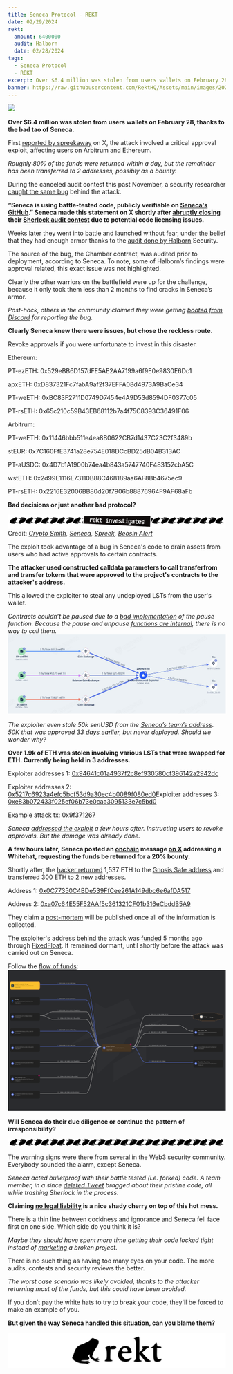 ```yaml
---
title: Seneca Protocol - REKT
date: 02/29/2024
rekt:
  amount: 6400000
  audit: Halborn
  date: 02/28/2024
tags:
  - Seneca Protocol
  - REKT
excerpt: Over $6.4 million was stolen from users wallets on February 28, thanks to the bad tao of Seneca. Roughly 80% of the funds were returned within a day. Clearly Seneca knew there were issues, but chose the reckless route.
banner: https://raw.githubusercontent.com/RektHQ/Assets/main/images/2023/01/seneca-header.png
---
```


![](https://raw.githubusercontent.com/RektHQ/Assets/main/images/2023/01/seneca-header.png)

**Over $6.4 million was stolen from users wallets on February 28, thanks to the bad tao of Seneca.**

First [reported by spreekaway](https://twitter.com/spreekaway/status/1762857769714012217) on X, the attack involved a critical approval exploit,  affecting users on Arbitrum and Ethereum.

_Roughly 80% of the funds were returned within a day, but the remainder has been transferred to 2 addresses, possibly as a bounty._
  
During the canceled audit contest this past November, a security researcher [caught the same bug](https://twitter.com/cawfree/status/1762895548426715419/photo/1) behind the attack.

**“Seneca is using battle-tested code, publicly verifiable on [Seneca's GitHub](https://github.com/SenecaDefi/SenecaProtocol).” Seneca made this statement on X shortly after [abruptly closing](https://twitter.com/SenecaUSD/status/1724882009820893401) their [Sherlock audit contest](https://twitter.com/sherlockdefi/status/1721863251946856639) due to potential code licensing issues.**  
  
Weeks later they went into battle and launched without fear, under the belief that they had enough armor thanks to the [audit done by Halborn](https://github.com/HalbornSecurity/PublicReports/blob/master/Solidity%20Smart%20Contract%20Audits/Seneca_SenecaDefi_Smart_Contract_Security_Assessment_Report_Halborn_Final.pdf)  Security.

The source of the bug, the Chamber contract, was audited prior to deployment, according to Seneca. To note, some of Halborn’s findings were approval related, this exact issue was not highlighted.

Clearly the other warriors on the battlefield were up for the challenge, because it only took them less than 2 months to find cracks in Seneca’s armor.

_Post-hack, others in the community claimed they were getting [booted from Discord](https://twitter.com/danielvf/status/1762862834252210224) for reporting the bug._  
  
**Clearly Seneca knew there were issues, but chose the reckless route.**

Revoke approvals if you were unfortunate to invest in this disaster.

Ethereum:

PT-ezETH: 0x529eBB6D157dFE5AE2AA7199a6f9E0e9830E6Dc1

apxETH: 0xD837321Fc7fabA9af2f37EFFA08d4973A9BaCe34

PT-weETH: 0xBC83F2711D0749D7454e4A9D53d8594DF0377c05

PT-rsETH: 0x65c210c59B43EB68112b7a4f75C8393C36491F06

Arbitrum:

PT-weETH: 0x11446bbb511e4ea8B0622CB7d1437C23C2f3489b

stEUR: 0x7C160FfE3741a28e754E018DCcBD25dB04B313AC

PT-aUSDC: 0x4D7b1A1900b74ea4b843a5747740F483152cbA5C

wstETH: 0x2d99E1116E73110B88C468189aa6AF8Bb4675ec9

PT-rsETH: 0x2216E32006BB80d20f7906b88876964F9AF68aFb

  
**Bad decisions or just another bad protocol?**  
  
![](https://raw.githubusercontent.com/RektHQ/Assets/main/images/2021/09/rekt-investigates-linebreak.png)  
Credit: _[Crypto Smith](https://twitter.com/0xAdamDecentral/status/1762893022302495224), [Seneca](https://twitter.com/SenecaUSD/status/1762886130561630227), [Spreek](https://twitter.com/spreekaway/status/1762857769714012217), [Beosin Alert](https://twitter.com/BeosinAlert/status/1763024503452611038)_

The exploit took advantage of a bug in Seneca's code to drain assets from users who had active approvals to certain contracts.

**The attacker used constructed calldata parameters to call transferfrom and transfer tokens that were approved to the project's contracts to the attacker's address.**

This allowed the exploiter to steal any undeployed LSTs from the user's wallet.

_Contracts couldn’t be paused due to a [bad implementation](https://twitter.com/peckshield/status/1762870782495985750) of the pause function. Because the pause and unpause [functions are internal](https://twitter.com/ddimitrovv22/status/1762886306420379864), there is no way to call them._  
![](https://raw.githubusercontent.com/RektHQ/Assets/main/images/2023/01/seneca-transactions.png)


_The exploiter even stole 50k senUSD from the [Seneca’s team’s address](https://arbiscan.io/tx/0x3fe4b1486f2a800aa39131b359c0fc4fda0f4aaf621710c6b6754b4107a00fd1). 50K that was approved [33 days earlier](https://arbiscan.io/tx/0x10857f92ac51ee6c6a4d8ce451cb2a52ec776c2e85457bee84bbb44bf13d1010), but never deployed. Should we wonder why?_  
  
**Over 1.9k of ETH was stolen involving various LSTs that were swapped for ETH. Currently being held in 3 addresses.**  
  
Exploiter addresses 1: [0x94641c01a4937f2c8ef930580cf396142a2942dc](https://etherscan.io/address/0x94641c01a4937f2c8ef930580cf396142a2942dc)

Exploiter addresses 2: [0x5217c6923a4efc5bcf53d9a30ec4b0089f080ed0](https://etherscan.io/address/0x5217c6923a4efc5bcf53d9a30ec4b0089f080ed0)Exploiter addresses 3: [0xe83b072433f025ef06b73e0caa3095133e7c5bd0](https://etherscan.io/address/0xe83b072433f025ef06b73e0caa3095133e7c5bd0)

Example attack tx: [0x9f371267](https://etherscan.io/tx/0x9f3712672be7a120757d42fbe15ceefe9578914946bacbd0f3531e7fb7305576)

_Seneca [addressed the exploit](https://twitter.com/SenecaUSD/status/1762886130561630227) a few hours after. Instructing users to revoke approvals. But the damage was already done._  
  
**A few hours later, Seneca posted an [onchain](https://etherscan.io/tx/0x6e81e21ae6345279060de5c2c27378e2dca4c27a83615c8d835d218c4f66ffbd) message [on X](https://twitter.com/SenecaUSD/status/1762999045109248461) addressing a Whitehat, requesting the funds be returned for a 20% bounty.**  
  
Shortly after, the [hacker returned](https://twitter.com/SenecaUSD/status/1763181438113865960) 1,537 ETH to the [Gnosis Safe address](https://etherscan.io/address/0xb7aF0Aa318706D94469d8d851015F9Aa12D9c53a) and transferred 300 ETH to 2 new addresses.  
  
Address 1: [0x0C77350C4BDe539FfCee261A149dbc6e6afDA517](https://etherscan.io/address/0x0c77350c4bde539ffcee261a149dbc6e6afda517)

Address 2: [0xa07c64E55F52AAf5c361321CF01b316eCbddB5A9](https://etherscan.io/address/0xa07c64e55f52aaf5c361321cf01b316ecbddb5a9)

They claim a [post-mortem](https://twitter.com/SenecaUSD/status/1762920309919740307) will be published once all of the information is collected.

The exploiter's address behind the attack was [funded](https://etherscan.io/tx/0x88f54ae9606ebf3632f65a94a2fe4676cca59ab2eb8931f3d61fc0fd615db132) 5 months ago through [FixedFloat](https://fixedfloat.com/). It remained dormant, until shortly before the attack was carried out on Seneca.  
  
Follow the [flow of funds](https://metasleuth.io/result/eth/0x94641c01a4937f2c8ef930580cf396142a2942dc?source=8cf443b6-176d-4202-8122-a8b641ee7062):  
![](https://raw.githubusercontent.com/RektHQ/Assets/main/images/2023/01/seneca-funds.png)

  
**Will Seneca do their due diligence or continue the pattern of irresponsibility?**

![](https://raw.githubusercontent.com/RektHQ/Assets/main/images/2021/03/rekt-linebreak.png)  
  
The warning signs were there from [several](https://twitter.com/qedk_/status/1762903467255853394) in the Web3 security community. Everybody sounded the alarm, except Seneca.  
  
_Seneca acted bulletproof with their battle tested (i.e. forked) code. A team member, in a since [deleted Tweet](https://twitter.com/0xTaylor_/status/1762901759805284607) bragged about their pristine code, all while trashing Sherlock in the process._  
  
**Claiming [no legal liability](https://twitter.com/0xAdamDecentral/status/1762895194893201466) is a nice shady cherry on top of this hot mess.**  
  
There is a thin line between cockiness and ignorance and Seneca fell face first on one side. Which side do you think it is?

_Maybe they should have spent more time getting their code locked tight instead of [marketing](https://twitter.com/SenecaUSD/status/1762857953730719991) a broken project._  
  
There is no such thing as having too many eyes on your code. The more audits, contests and security reviews the better.

_The worst case scenario was likely avoided, thanks to the attacker returning most of the funds, but this could have been avoided._  
  
If you don’t pay the white hats to try to break your code, they'll be forced to make an example of you.  
  
**But given the way Seneca handled this situation, can you blame them?**

![](https://raw.githubusercontent.com/RektHQ/Assets/main/images/2021/08/rekt-outline-conc.png)
